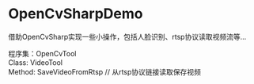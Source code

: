# OpenCvSharpDemo
借助OpenCvSharp实现一些小操作，包括人脸识别、rtsp协议读取视频流等...

程序集：OpenCvTool <br>
Class: VideoTool  <br>
Method: SaveVideoFromRtsp // 从rtsp协议链接读取保存视频 <br>

